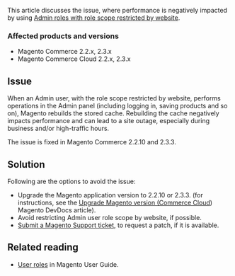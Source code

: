 This article discusses the issue, where performance is negatively impacted by using <a href="https://docs.magento.com/m2/ee/user_guide/system/permissions-user-roles.html#step-2assign-resources" target="_self">Admin roles with role scope restricted by website</a>.

### Affected products and versions

*   Magento Commerce 2.2.x, 2.3.x
*   Magento Commerce Cloud&nbsp;2.2.x, 2.3.x

## Issue

When an Admin user, with the role scope restricted by website,&nbsp;performs operations in the Admin panel (including logging in, saving products and so on), Magento rebuilds the stored cache.&nbsp;Rebuilding the cache negatively impacts performance and can lead to a site outage, especially during business and/or high-traffic hours.

The issue is fixed in Magento Commerce 2.2.10 and 2.3.3.

## Solution&nbsp;

Following are the options to avoid the issue:

*   Upgrade the Magento application version to 2.2.10 or 2.3.3. (for instructions, see the <a href="https://devdocs.magento.com/guides/v2.3/cloud/project/project-upgrade.html" target="_self">Upgrade Magento version (Commerce Cloud</a>) Magento DevDocs article).
*   Avoid restricting Admin user role scope by website, if possible.
*   <a href="https://support.magento.com/hc/en-us/articles/360019088251-Submit-a-support-ticket" target="_self">Submit a Magento Support ticket</a>, to request a patch, if it is available.

## Related reading

*   <a href="https://docs.magento.com/m2/ee/user_guide/system/permissions-user-roles.html" target="_self">User roles</a> in Magento User Guide.

&nbsp;